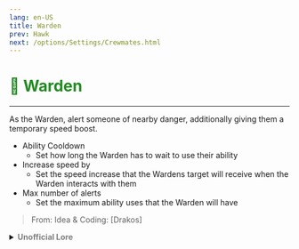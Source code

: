 ```yaml
---
lang: en-US
title: Warden
prev: Hawk
next: /options/Settings/Crewmates.html
---
```


# <font color="#228b22">👮 <b>Warden</b></font> <Badge text="Ghost" type="tip" vertical="middle"/>
---

As the Warden, alert someone of nearby danger, additionally giving them a temporary speed boost.

* Ability Cooldown
  * Set how long the Warden has to wait to use their ability
* Increase speed by
  * Set the speed increase that the Wardens target will receive when the Warden interacts with them
* Max number of alerts
  * Set the maximum ability uses that the Warden will have

> From: Idea & Coding: [Drakos]

<details>
<summary><b><font color=gray>Unofficial Lore</font></b></summary>

Placeholder: This role is a ROLE OH EM GOSH
> Submitted by: Member
</details>